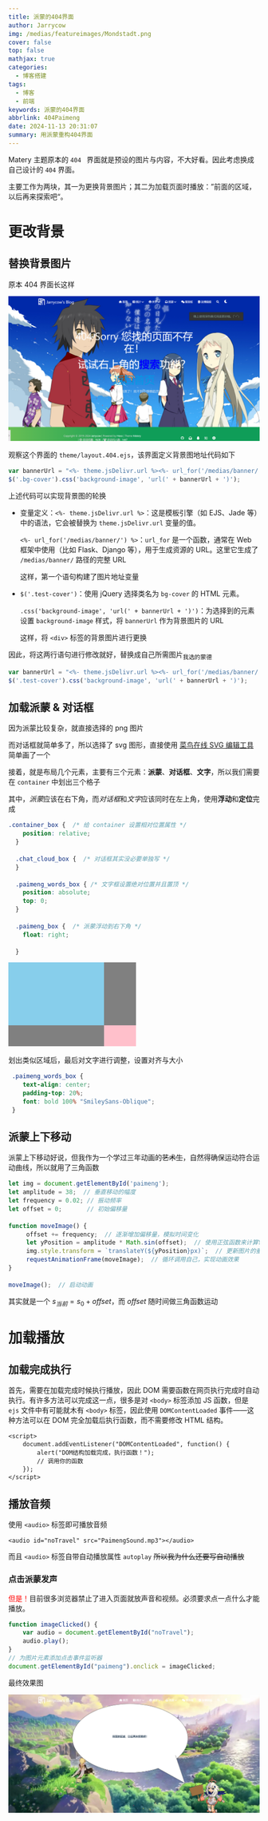 ```yaml
---
title: 派蒙的404界面
author: Jarrycow
img: /medias/featureimages/Mondstadt.png
cover: false
top: false
mathjax: true
categories:
  - 博客搭建
tags:
  - 博客
  - 前端
keywords: 派蒙的404界面
abbrlink: 404Paimeng
date: 2024-11-13 20:31:07
summary: 用派蒙重构404界面
---
```




Matery 主题原本的 `404 ` 界面就是预设的图片与内容，不大好看。因此考虑换成自己设计的 `404` 界面。

主要工作为两块，其一为更换背景图片；其二为加载页面时播放：”前面的区域，以后再来探索吧“。

# 更改背景

## 替换背景图片

原本 404 界面长这样

![原404界面](https://raw.githubusercontent.com/Jarrycow/picHost/main/JavaWeb/0_404.png)

观察这个界面的 `theme/layout.404.ejs`，该界面定义背景图地址代码如下

```javascript
var bannerUrl = "<%- theme.jsDelivr.url %><%- url_for('/medias/banner/') %>" + new Date().getDay() + '.jpg';
$('.bg-cover').css('background-image', 'url(' + bannerUrl + ')');
```

上述代码可以实现背景图的轮换

- 变量定义：`<%- theme.jsDelivr.url %>`：这是模板引擎（如 EJS、Jade 等）中的语法，它会被替换为 `theme.jsDelivr.url` 变量的值。

  `<%- url_for('/medias/banner/') %>`：`url_for` 是一个函数，通常在 Web 框架中使用（比如 Flask、Django 等），用于生成资源的 URL。这里它生成了 `/medias/banner/` 路径的完整 URL

  这样，第一个语句构建了图片地址变量

- `$('.test-cover')`：使用 jQuery 选择类名为 `bg-cover` 的 HTML 元素。

  `.css('background-image', 'url(' + bannerUrl + ')')`：为选择到的元素设置 `background-image` 样式，将 `bannerUrl` 作为背景图片的 URL
  
  这样，将 `<div>` 标签的背景图片进行更换
  

因此，将这两行语句进行修改就好，替换成自己所需图片<sub>我选的蒙德</sub>

```javascript
var bannerUrl = "<%- theme.jsDelivr.url %><%- url_for('/medias/banner/') %>" + "<%- theme.notFound.background %>" + ".webp";
$('.test-cover').css('background-image', 'url(' + bannerUrl + ')');
```

## 加载派蒙 & 对话框

因为派蒙比较复杂，就直接选择的 png 图片

而对话框就简单多了，所以选择了 svg 图形，直接使用 [菜鸟在线 SVG 编辑工具](https://c.p2hp.com/more/svgeditor/) 简单画了一个

接着，就是布局几个元素，主要有三个元素：**派蒙**、**对话框**、**文字**，所以我们需要在 `container` 中划出三个格子

其中，*派蒙*应该在右下角，而*对话框*和*文字*应该同时在左上角，使用**浮动**和**定位**完成

```css
.container_box {  /* 给 container 设置相对位置属性 */
    position: relative;
  }

  .chat_cloud_box {  /* 对话框其实没必要单独写 */
  }

  .paimeng_words_box { /* 文字框设置绝对位置并且置顶 */
    position: absolute;
    top: 0;
  }

  .paimeng_box {  /* 派蒙浮动到右下角 */
    float: right;

  }
```

<img src="https://raw.githubusercontent.com/Jarrycow/picHost/main/JavaWeb/404PaimengBox.png" style="zoom:25%;" />

划出类似区域后，最后对文字进行调整，设置对齐与大小

```css
 .paimeng_words_box {
    text-align: center;
    padding-top: 20%;
    font: bold 100% "SmileySans-Oblique";
 }
```

## 派蒙上下移动

派蒙上下移动好说，但我作为一个学过三年动画的<del>艺术生</del>，自然得确保运动符合运动曲线，所以就用了三角函数

```javascript
let img = document.getElementById('paimeng');
let amplitude = 38;  // 垂直移动的幅度
let frequency = 0.02; // 振动频率
let offset = 0;       // 初始偏移量

function moveImage() {
     offset += frequency;  // 逐渐增加偏移量，模拟时间变化
     let yPosition = amplitude * Math.sin(offset);  // 使用正弦函数来计算Y轴位置
     img.style.transform = `translateY(${yPosition}px)`;  // 更新图片的垂直位置
     requestAnimationFrame(moveImage);  // 循环调用自己，实现动画效果
}

moveImage();  // 启动动画

```

其实就是一个 $s_{当前}=s_0+offset$，而 $offset$ 随时间做三角函数运动

# 加载播放

## 加载完成执行

首先，需要在加载完成时候执行播放，因此 DOM 需要函数在网页执行完成时自动执行。有许多方法可以完成这一点，很多是对 `<body>` 标签添加 JS 函数，但是 `ejs` 文件中有可能就木有 `<body>` 标签，因此使用 `DOMContentLoaded` 事件——这种方法可以在 DOM 完全加载后执行函数，而不需要修改 HTML 结构。

```ejs
<script>
    document.addEventListener("DOMContentLoaded", function() {
        alert("DOM结构加载完成，执行函数！");
        // 调用你的函数
    });
</script>
```

## 播放音频

使用 `<audio>` 标签即可播放音频

```ejs
<audio id="noTravel" src="PaimengSound.mp3"></audio>
```

而且 `<audio>` 标签自带自动播放属性 `autoplay` <del>所以我为什么还要写自动播放</del>

### 点击派蒙发声

<font color = "red">但是！</font>目前很多浏览器禁止了进入页面就放声音和视频。必须要求点一点什么才能播放。

```javascript
function imageClicked() {
    var audio = document.getElementById("noTravel");
    audio.play();
}
// 为图片元素添加点击事件监听器
document.getElementById("paimeng").onclick = imageClicked;
```

最终效果图

![效果图](https://raw.githubusercontent.com/Jarrycow/picHost/main/JavaWeb/404images.png)
